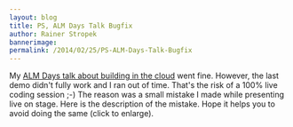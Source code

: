 ```yaml
---
layout: blog
title: PS, ALM Days Talk Bugfix
author: Rainer Stropek
bannerimage: 
permalink: /2014/02/25/PS-ALM-Days-Talk-Bugfix
---
```


<p xmlns="http://www.w3.org/1999/xhtml">My <a href="http://www.software-architects.com/devblog/2014/02/21/Customizing-Build-Workflows-in-Visual-Studio-Online" target="_blank">ALM Days talk about building in the cloud</a> went fine. However, the last demo didn't fully work and I ran out of time. That's the risk of a 100% live coding session ;-) The reason was a small mistake I made while presenting live on stage. Here is the description of the mistake. Hope it helps you to avoid doing the same (click to enlarge).</p><f:function name="Composite.Media.ImageGallery.Slimbox2" xmlns:f="http://www.composite.net/ns/function/1.0">
  <f:param name="MediaImage" value="MediaArchive:40f401e8-59bc-4639-9591-18ea4a2cc599" xmlns:f="http://www.composite.net/ns/function/1.0" />
  <f:param name="ThumbnailMaxWidth" value="650" xmlns:f="http://www.composite.net/ns/function/1.0" />
  <f:param name="ThumbnailMaxHeight" value="650" xmlns:f="http://www.composite.net/ns/function/1.0" />
  <f:param name="ImageMaxWidth" value="1920" xmlns:f="http://www.composite.net/ns/function/1.0" />
  <f:param name="ImageMaxHeight" value="1280" xmlns:f="http://www.composite.net/ns/function/1.0" />
</f:function>